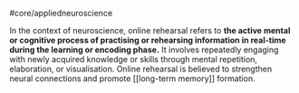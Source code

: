 #core/appliedneuroscience 

In the context of neuroscience, online rehearsal refers to **the active mental or cognitive process of practising or rehearsing information in real-time during the learning or encoding phase.** It involves repeatedly engaging with newly acquired knowledge or skills through mental repetition, elaboration, or visualisation. Online rehearsal is believed to strengthen neural connections and promote [[long-term memory]] formation.
